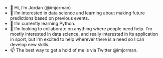 - 👋 Hi, I’m Jordan (@imjorman)
- 👀 I’m interested in data science and learning about making future predictions based on previous events.
- 🌱 I’m currently learning Python.
- 💞️ I’m looking to collaborate on anything where people need help.  I'm mostly interested in data science, and really interested in its application in sport, but I'm excited to help wherever there is a need so I can develop new skills. 
- 📫 The best way to get a hold of me is via Twitter @imjorman.

<!---
imjorman/imjorman is a ✨ special ✨ repository because its `README.md` (this file) appears on your GitHub profile.
You can click the Preview link to take a look at your changes.
--->
